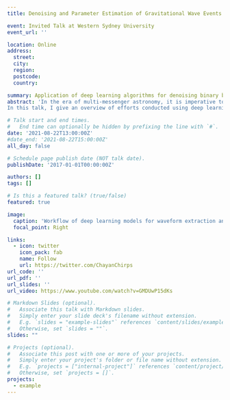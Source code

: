 ```yaml
---
title: Denoising and Parameter Estimation of Gravitational Wave Events Using Deep Learning [Invited Talk]

event: Invited Talk at Western Sydney University
event_url: ''

location: Online
address:
  street: 
  city: 
  region: 
  postcode: 
  country: 

summary: Application of deep learning algorithms for denoising binary black hole gravitational waves and estimating their source properties.
abstract: 'In the era of multi-messenger astronomy, it is imperative to conduct rapid estimation of the masses and sky directions of gravitational wave sources for prompt electromagnetic follow-up observations. However, currently used Bayesian parameter estimation techniques by the LIGO-Virgo collaboration are not fast enough to enable detections of electromagnetic signatures arising during or just after the merger of the binary system.
In this talk, I give an overview of efforts conducted using deep learning algorithms for fast likelihood-free inference of gravitational wave source parameters at comparable accuracy to the optimal Bayesian inference results. I discuss deep learning techniques for extraction of binary black hole gravitational wave signals from noise and applications of the method for accurate sky localization and chirp mass estimation.'

# Talk start and end times.
#   End time can optionally be hidden by prefixing the line with `#`.
date: '2021-08-22T13:00:00Z'
#date_end: '2021-08-22T15:00:00Z'
all_day: false

# Schedule page publish date (NOT talk date).
publishDate: '2017-01-01T00:00:00Z'

authors: []
tags: []

# Is this a featured talk? (true/false)
featured: true

image:
  caption: 'Workflow of deep learning models for waveform extraction and sky localization'
  focal_point: Right

links:
  - icon: twitter
    icon_pack: fab
    name: Follow
    url: https://twitter.com/ChayanChirps
url_code: ''
url_pdf: ''
url_slides: ''
url_video: https://www.youtube.com/watch?v=GMDUwP15dKs

# Markdown Slides (optional).
#   Associate this talk with Markdown slides.
#   Simply enter your slide deck's filename without extension.
#   E.g. `slides = "example-slides"` references `content/slides/example-slides.md`.
#   Otherwise, set `slides = ""`.
slides: ""

# Projects (optional).
#   Associate this post with one or more of your projects.
#   Simply enter your project's folder or file name without extension.
#   E.g. `projects = ["internal-project"]` references `content/project/deep-learning/index.md`.
#   Otherwise, set `projects = []`.
projects:
  - example
---
```

